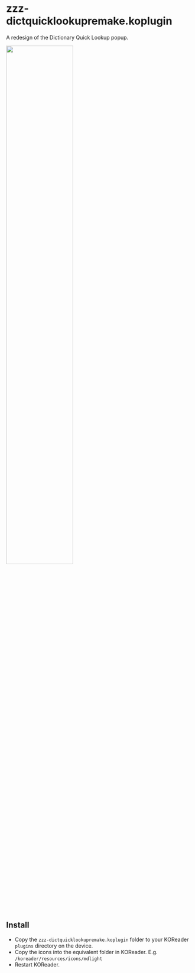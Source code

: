 # zzz-dictquicklookupremake.koplugin
A redesign of the Dictionary Quick Lookup popup.

<p align="left">
<img src="https://github.com/user-attachments/assets/2d82282a-96c9-43b7-aaea-fb27a74d2f52" width=60%>
</p>

## Install

- Copy the `zzz-dictquicklookupremake.koplugin` folder to your KOReader `plugins` directory on the device.
- Copy the icons into the equivalent folder in KOReader. E.g. `/koreader/resources/icons/mdlight`
- Restart KOReader.
